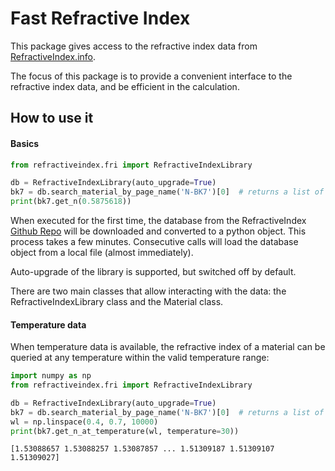 # Fast Refractive Index

This package gives access to the refractive index data from [RefractiveIndex.info]().

The focus of this package is to provide a convenient interface to the refractive index data, and be
efficient in the calculation.

## How to use it

#### Basics

```python
from refractiveindex.fri import RefractiveIndexLibrary

db = RefractiveIndexLibrary(auto_upgrade=True)
bk7 = db.search_material_by_page_name('N-BK7')[0]  # returns a list of different BK7 glasses
print(bk7.get_n(0.5875618))
```

When executed for the first time, the database from the
RefractiveIndex [Github Repo](https://github.com/polyanskiy/refractiveindex.info-database) will be downloaded and
converted to a python object. This process takes a few minutes. Consecutive calls will load the database object
from a local file (almost immediately).

Auto-upgrade of the library is supported, but switched off by default.

There are two main classes that allow interacting with the data: the RefractiveIndexLibrary class
and the Material class.

#### Temperature data

When temperature data is available, the refractive index of a material can be queried at any temperature
within the valid temperature range:

```python
import numpy as np
from refractiveindex.fri import RefractiveIndexLibrary

db = RefractiveIndexLibrary(auto_upgrade=True)
bk7 = db.search_material_by_page_name('N-BK7')[0]  # returns a list of different BK7 glasses
wl = np.linspace(0.4, 0.7, 10000)
print(bk7.get_n_at_temperature(wl, temperature=30))
```

``` 
[1.53088657 1.53088257 1.53087857 ... 1.51309187 1.51309107 1.51309027]
```

